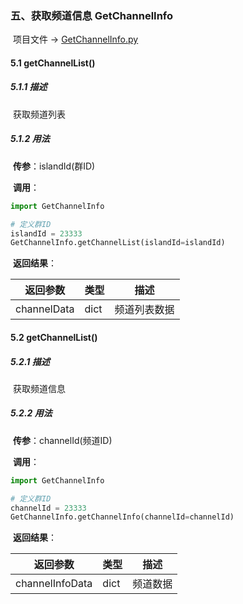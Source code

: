 ### 五、获取频道信息 GetChannelInfo

​	项目文件 -> [GetChannelInfo.py](../GetChannelInfo.py)

#### 5.1 getChannelList()

##### 5.1.1 描述

​	获取频道列表

##### 5.1.2 用法

​	**传参**：islandId(群ID)

​	**调用**：

```python
import GetChannelInfo

# 定义群ID
islandId = 23333
GetChannelInfo.getChannelList(islandId=islandId)
```

​	**返回结果**：

| 返回参数    | 类型 | 描述         |
| ----------- | ---- | ------------ |
| channelData | dict | 频道列表数据 |

#### 5.2 getChannelList()

##### 5.2.1 描述

​	获取频道信息

##### 5.2.2 用法

​	**传参**：channelId(频道ID)

​	**调用**：

```python
import GetChannelInfo

# 定义群ID
channelId = 23333
GetChannelInfo.getChannelInfo(channelId=channelId)
```

​	**返回结果**：

| 返回参数        | 类型 | 描述     |
| --------------- | ---- | -------- |
| channelInfoData | dict | 频道数据 |